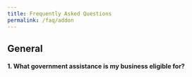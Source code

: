 ```yaml
---
title: Frequently Asked Questions
permalink: /faq/addon
---
```


## General

#### 1. What government assistance is my business eligible for?